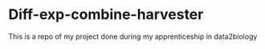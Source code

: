 # Diff-exp-combine-harvester
This is a repo of my project done during my apprenticeship in data2biology 
